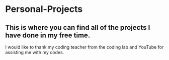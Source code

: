# Personal-Projects

## This is where you can find all of the projects I have done in my free time.

I would like to thank my coding teacher from the coding lab and YouTube for assisting me with my codes.
